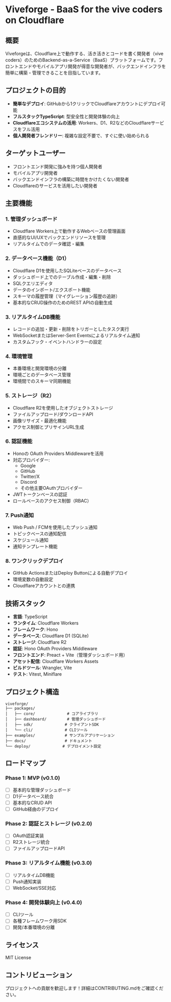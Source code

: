 # Viveforge - BaaS for the vive coders on Cloudflare

## 概要

Viveforgeは、Cloudflare上で動作する、活き活きとコードを書く開発者（vive coders）のためのBackend-as-a-Service（BaaS）プラットフォームです。フロントエンドやモバイルアプリ開発が得意な開発者が、バックエンドインフラを簡単に構築・管理できることを目指しています。

## プロジェクトの目的

- **簡単なデプロイ**: GitHubから1クリックでCloudflareアカウントにデプロイ可能
- **フルスタックTypeScript**: 型安全性と開発体験の向上
- **Cloudflareエコシステムの活用**: Workers、D1、R2などのCloudflareサービスをフル活用
- **個人開発者フレンドリー**: 複雑な設定不要で、すぐに使い始められる

## ターゲットユーザー

- フロントエンド開発に強みを持つ個人開発者
- モバイルアプリ開発者
- バックエンドインフラの構築に時間をかけたくない開発者
- Cloudflareのサービスを活用したい開発者

## 主要機能

### 1. 管理ダッシュボード
- Cloudflare Workers上で動作するWebベースの管理画面
- 直感的なUI/UXでバックエンドリソースを管理
- リアルタイムでのデータ確認・編集

### 2. データベース機能（D1）
- Cloudflare D1を使用したSQLiteベースのデータベース
- ダッシュボード上でのテーブル作成・編集・削除
- SQLクエリエディタ
- データのインポート/エクスポート機能
- スキーマの履歴管理（マイグレーション履歴の追跡）
- 基本的なCRUD操作のためのREST APIの自動生成

### 3. リアルタイムDB機能
- レコードの追加・更新・削除をトリガーとしたタスク実行
- WebSocketまたはServer-Sent Eventsによるリアルタイム通知
- カスタムフック・イベントハンドラーの設定

### 4. 環境管理
- 本番環境と開発環境の分離
- 環境ごとのデータベース管理
- 環境間でのスキーマ同期機能

### 5. ストレージ（R2）
- Cloudflare R2を使用したオブジェクトストレージ
- ファイルアップロード/ダウンロードAPI
- 画像リサイズ・最適化機能
- アクセス制御とプリサインURL生成

### 6. 認証機能
- Honoの OAuth Providers Middlewareを活用
- 対応プロバイダー:
  - Google
  - GitHub
  - Twitter/X
  - Discord
  - その他主要OAuthプロバイダー
- JWTトークンベースの認証
- ロールベースのアクセス制御（RBAC）

### 7. Push通知
- Web Push / FCMを使用したプッシュ通知
- トピックベースの通知配信
- スケジュール通知
- 通知テンプレート機能

### 8. ワンクリックデプロイ
- GitHub ActionsまたはDeploy Buttonによる自動デプロイ
- 環境変数の自動設定
- Cloudflareアカウントとの連携

## 技術スタック

- **言語**: TypeScript
- **ランタイム**: Cloudflare Workers
- **フレームワーク**: Hono
- **データベース**: Cloudflare D1 (SQLite)
- **ストレージ**: Cloudflare R2
- **認証**: Hono OAuth Providers Middleware
- **フロントエンド**: Preact + Vite（管理ダッシュボード用）
- **アセット配信**: Cloudflare Workers Assets
- **ビルドツール**: Wrangler, Vite
- **テスト**: Vitest, Miniflare

## プロジェクト構造

```
viveforge/
├── packages/
│   ├── core/              # コアライブラリ
│   ├── dashboard/         # 管理ダッシュボード
│   ├── sdk/              # クライアントSDK
│   └── cli/              # CLIツール
├── examples/             # サンプルアプリケーション
├── docs/                 # ドキュメント
└── deploy/              # デプロイメント設定
```

## ロードマップ

### Phase 1: MVP (v0.1.0)
- [ ] 基本的な管理ダッシュボード
- [ ] D1データベース統合
- [ ] 基本的なCRUD API
- [ ] GitHub経由のデプロイ

### Phase 2: 認証とストレージ (v0.2.0)
- [ ] OAuth認証実装
- [ ] R2ストレージ統合
- [ ] ファイルアップロードAPI

### Phase 3: リアルタイム機能 (v0.3.0)
- [ ] リアルタイムDB機能
- [ ] Push通知実装
- [ ] WebSocket/SSE対応

### Phase 4: 開発体験向上 (v0.4.0)
- [ ] CLIツール
- [ ] 各種フレームワーク用SDK
- [ ] 開発/本番環境の分離

## ライセンス

MIT License

## コントリビューション

プロジェクトへの貢献を歓迎します！詳細はCONTRIBUTING.mdをご確認ください。